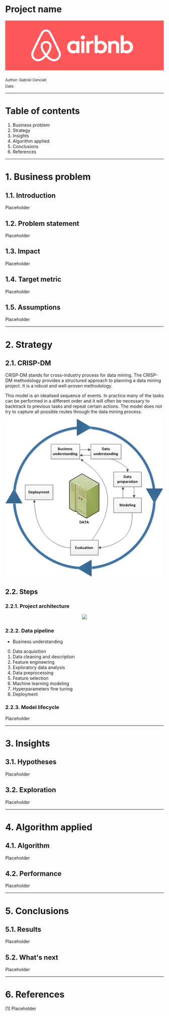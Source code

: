 # Project name
<p align="center"><img src="reports/figures/banner.png"></p>
<sub>Author: Gabriel Cenciati</sub><br>
<sub>Date: </sub>

---

# Table of contents
  1. Business problem
  2. Strategy
  3. Insights
  4. Algorithm applied
  5. Conclusions
  6. References

---

# 1. Business problem
## 1.1. Introduction
Placeholder

## 1.2. Problem statement
Placeholder

## 1.3. Impact
Placeholder

## 1.4. Target metric
Placeholder

## 1.5. Assumptions
Placeholder

---

# 2. Strategy
## 2.1. CRISP-DM
CRISP-DM stands for cross-industry process for data mining. The CRISP-DM methodology provides a structured approach to planning a data mining project. It is a robust and well-proven methodology.

This model is an idealised sequence of events. In practice many of the tasks can be performed in a different order and it will often be necessary to backtrack to previous tasks and repeat certain actions. The model does not try to capture all possible routes through the data mining process.
<p align="center"><img src="reports/figures/crispdm-methodology.jpg"></p>

## 2.2. Steps
### 2.2.1. Project architecture
<p align="center"><img src="reports/figures/project-architecture.png"></p>

### 2.2.2. Data pipeline
* Business understanding
0. Data acquisition
1. Data cleaning and description
2. Feature engineering
3. Exploratory data analysis
4. Data preprocessing
5. Feature selection
6. Machine learning modeling
7. Hyperparameters fine tuning
8. Deployment

### 2.2.3. Model lifecycle
Placeholder

---

# 3. Insights
## 3.1. Hypotheses
Placeholder

## 3.2. Exploration
Placeholder

---

# 4. Algorithm applied
## 4.1. Algorithm
Placeholder

## 4.2. Performance
Placeholder

---

# 5. Conclusions
## 5.1. Results
Placeholder

## 5.2. What's next
Placeholder

---

# 6. References
[1] Placeholder